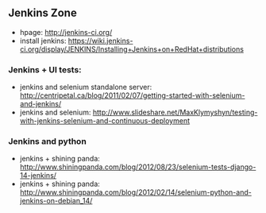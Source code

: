 ## Jenkins Zone

 - hpage: http://jenkins-ci.org/
 - install jenkins: https://wiki.jenkins-ci.org/display/JENKINS/Installing+Jenkins+on+RedHat+distributions


### Jenkins + UI tests:

 - jenkins and selenium standalone server: http://centripetal.ca/blog/2011/02/07/getting-started-with-selenium-and-jenkins/
 - jenkins and selenium: http://www.slideshare.net/MaxKlymyshyn/testing-with-jenkins-selenium-and-continuous-deployment


### Jenkins and python

 - jenkins + shining panda: http://www.shiningpanda.com/blog/2012/08/23/selenium-tests-django-14-jenkins/
 - jenkins + shining panda: http://www.shiningpanda.com/blog/2012/02/14/selenium-python-and-jenkins-on-debian_14/

